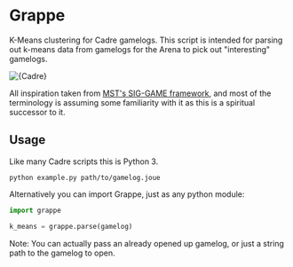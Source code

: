 # Grappe
K-Means clustering for Cadre gamelogs. This script is intended for parsing out k-means data from gamelogs for the Arena to pick out "interesting" gamelogs.

![{Cadre}](http://i.imgur.com/17wwI3f.png)

All inspiration taken from [MST's SIG-GAME framework](https://github.com/siggame), and most of the terminology is assuming some familiarity with it as this is a spiritual successor to it.

## Usage

Like many Cadre scripts this is Python 3.

```
python example.py path/to/gamelog.joue
```

Alternatively you can import Grappe, just as any python module:

```python
import grappe

k_means = grappe.parse(gamelog)
```

Note: You can actually pass an already opened up gamelog, or just a string path to the gamelog to open.
